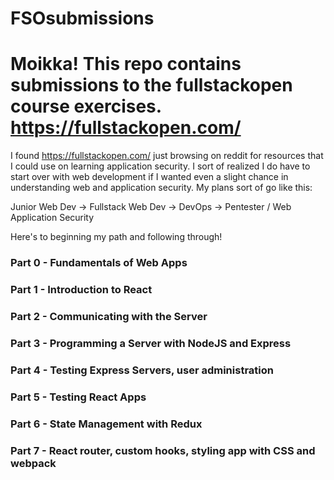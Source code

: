# FSOsubmissions
# Moikka! This repo contains submissions to the fullstackopen course exercises. https://fullstackopen.com/

I found https://fullstackopen.com/ just browsing on reddit for resources that I could use on learning application security. I sort of realized I do have to start over with web development if I wanted even a slight chance in understanding web and application security. My plans sort of go like this: 

Junior Web Dev -> Fullstack Web Dev -> DevOps -> Pentester / Web Application Security

Here's to beginning my path and following through!

### Part 0 - Fundamentals of Web Apps

### Part 1 - Introduction to React

### Part 2 - Communicating with the Server

### Part 3 - Programming a Server with NodeJS and Express

### Part 4 - Testing Express Servers, user administration

### Part 5 - Testing React Apps

### Part 6 - State Management with Redux

### Part 7 - React router, custom hooks, styling app with CSS and webpack
